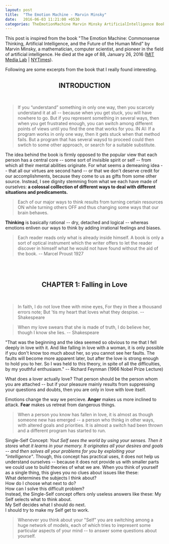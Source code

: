 ```yaml
---
layout: post
title:  "The Emotion Machine - Marvin Minsky"
date:   2016-06-03 11:21:00 +0530
categories: TheEmotionMachine Marvin Minsky ArtificialIntelligence Book AI MIT
---
```


<p>This post is inspired from the book "The Emotion Machine: Commonsense Thinking, Artificial Intelligence, and the Future of the Human Mind" by Marvin Minsky, a mathematician, computer scientist, and pioneer in the field of artificial intelligence. He died at the age of 88, January 26, 2016 (<a href="http://www.csail.mit.edu/node/2682">MIT Media Lab</a> | <a href="http://www.nytimes.com/2016/01/26/business/marvin-minsky-pioneer-in-artificial-intelligence-dies-at-88.html">NYTimes</a>).</p>

<p>Following are some excerpts from the book that I really found interesting.</p>

<center><h2>INTRODUCTION</h2></center>
<br>

<blockquote>If you “understand” something in only one way, then you scarcely understand it at all -- because when you get stuck, you will have nowhere to go. But if you represent something in several ways, then when you get frustrated enough, you can switch among different points of views until you find the one that works for you.
IN AI: If a program works in only one way, then it gets stuck when that method fails. But a program that has several waysd to proceed could then swtich to some other approach, or search for a suitable substitute.</blockquote>

<p>The idea behind the book is firmly opposed to the popular view that each person has a central core -- some sort of invisible spirit or self -- from which all their mental abilities originate. For what seems a demeaning idea -- that all our virtues are second hand -- or that we don't deserve credit for our accomplishments, because they come to us as gifts from some other source. Instead, I see dignity stemming from what we each have made of ourselves: <b>a colossal colllection of different ways to deal with different situations and predicaments.</b></p>

<blockquote>Each of our major ways to think results from turning certain resources ON while turning others OFF and thus changing some ways that our brain behaves.</blockquote>

<p><b>Thinking</b> is basically rational -- dry, detached and logical -- whereas emotions enliven our ways to think by adding irrational feelings and biases.</p>

<blockquote>Each reader reads only what is already inside himself. A book is only a sort of optical instrument which the writer offers to let the reader discover in himself what he would not have found without the aid of the book. -- Marcel Proust 1927</blockquote>
<br><br>

<center><h2>CHAPTER 1: Falling in Love</h2></center>
<br>

<blockquote>In faith, I do not love thee with mine eyes, For they in thee a thousand errors note; But 'tis my heart that loves what they despise. -- Shakespeare</blockquote>

<blockquote>When my love swears that she is made of truth, I do believe her, though I know she lies. -- Shakespeare</blockquote>

<p>"That was the beginning and the idea seemed so obvious to me that I fell deeply in love with it. And like falling in love with a woman, it is only possible if you don't know too much about her, so you cannot see her faults. The faults will become more apparent later, but after the love is strong enough to hold you to her. So I was held to this theory, in spite of all the difficulties, by my youthful enthusiasm." -- Richard Feynman (1966 Nobel Prize Lecture)</p>

<p>What does a lover actually love? That person should be the person whom you are attached -- but if your pleasure mainly results from suppressing your questions and doubts, then you are only in love with love itself.</p>

<p>Emotions change the way we percieve. <b>Anger</b> makes us more inclined to attack. <b>Fear</b> makes us retreat from dangerous things. </p>

<blockquote>When a person you know has fallen in love, it is almost as though someone new has emerged -- a person who thinkg in other ways, with altered goals and priorities. It is almost a switch had been thrown and a different program has started to run.</blockquote>

<p>Single-Self Concept: <i>Yout Self sees the world by using your senses. Then it stores what it learns in your memory. It originates all your desires and goals -- and then solves all your problems for you by exploiting your "intelligence"</i>. Though, this concept has practical uses, it does not help us understand ourselves -- because it does not provide us with smaller parts we could use to build theories of what we are. When you think of yourself as a single thing, this gives you no clues about issues like these:<br>
What determines the subjects I think about?<br>
How do I choose what next to do?<br>
How can I solve this difficult problem?<br>
Instead, the Single-Self concept offers only useless answers like these:
My Self selects what to think about.<br> My Self decides what I should do next.<br> I should try to make my Self get to work.</p>

<blockquote>Whenever you think about your "Self" you are switching among a huge network of models, each of which tries to irepresent some particular aspects of your mind -- to answer some questions about yourself.</blockquote>